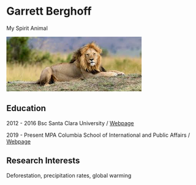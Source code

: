 # Garrett Berghoff

My Spirit Animal

![my_spirit_animal](Lion.jpg)

## Education

2012 - 2016 Bsc Santa Clara University
/
[Webpage](https://www.scu.edu/)

2019 - Present MPA Columbia School of International and Public Affairs
/
[Webpage](https://www.sipa.columbia.edu/)

## Research Interests

Deforestation, precipitation rates, global warming


